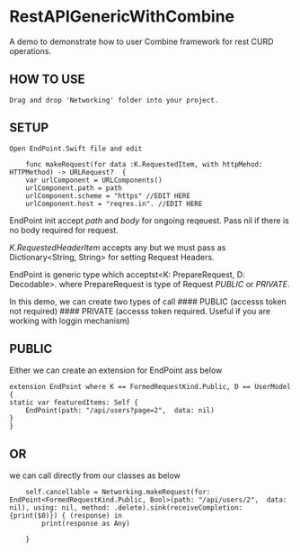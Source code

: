 # RestAPIGenericWithCombine
A demo to demonstrate how to user Combine framework for rest CURD operations.

## HOW TO USE
    Drag and drop 'Networking' folder into your project. 
    
## SETUP
    Open EndPoint.Swift file and edit 
    
        func makeRequest(for data :K.RequestedItem, with httpMehod: HTTPMethod) -> URLRequest?  {
        var urlComponent = URLComponents()
        urlComponent.path = path
        urlComponent.scheme = "https" //EDIT HERE
        urlComponent.host = "reqres.in". //EDIT HERE
 
 
 EndPoint init accept *path* and *body* for ongoing reqeuest. Pass nil if there is no body required for request.
 
 *K.RequestedHeaderItem* accepts any but we must pass as Dictionary<String, String> for setting Request Headers.
 
 EndPoint is generic type which acceptst<K: PrepareRequest, D: Decodable>. where PrepareRequest is type of Request *PUBLIC* or *PRIVATE*.
 
  In this demo, we can create two types of call
     #### PUBLIC (accesss token not required)
     #### PRIVATE (accesss token required. Useful if you are working with loggin mechanism)
     
## PUBLIC

Either we can create an extension for  EndPoint ass below 

    extension EndPoint where K == FormedRequestKind.Public, D == UserModel {
    static var featuredItems: Self {
        EndPoint(path: "/api/users?page=2",  data: nil)
    } 
    }
    

## OR

we can call directly from our classes as below

        self.cancellable = Networking.makeRequest(for: EndPoint<FormedRequestKind.Public, Bool>(path: "/api/users/2",  data: nil), using: nil, method: .delete).sink(receiveCompletion: {print($0)}) { (response) in
            print(response as Any)

        }
